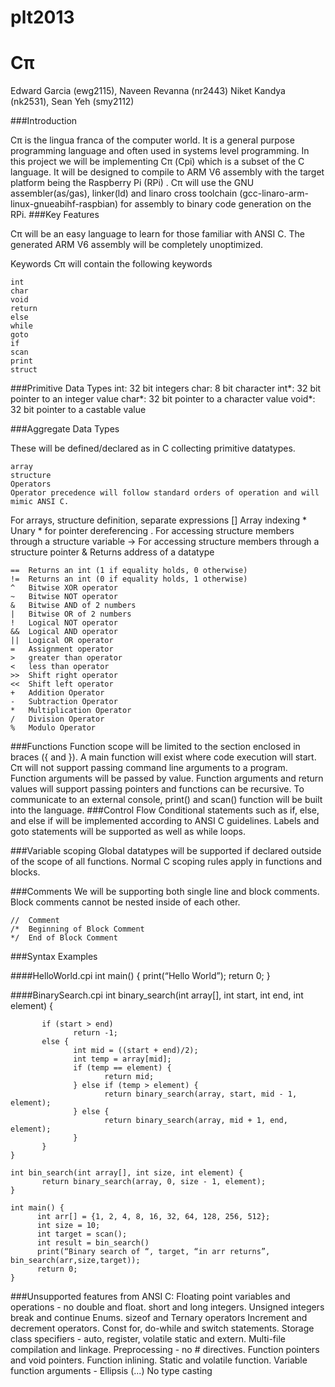 plt2013
=======

# Cπ
Edward Garcia (ewg2115), Naveen Revanna (nr2443) 
Niket Kandya (nk2531), Sean Yeh (smy2112)

###Introduction

Cπ is the lingua franca of the computer world. It is a general purpose programming language and often used in systems level programming. In this project we will be implementing Cπ (Cpi) which is a subset of the C language. It will be designed to compile to ARM V6 assembly with the target platform being the Raspberry Pi (RPi) . Cπ will use the GNU assembler(as/gas), linker(ld) and linaro cross toolchain (gcc-linaro-arm-linux-gnueabihf-raspbian) for assembly to binary code generation on the RPi.
###Key Features

Cπ will be an easy language to learn for those familiar with ANSI C. The generated ARM V6 assembly will be completely unoptimized.

Keywords
Cπ will contain the following keywords

    int
    char
    void
    return
    else
    while
    goto
    if
    scan
    print
    struct


###Primitive Data Types
    int:		32 bit integers
    char:		8 bit character
    int*:		32 bit pointer to an integer value
    char*:	32 bit pointer to a character value
    void*:	32 bit pointer to a castable value

###Aggregate Data Types

These will be defined/declared as in C collecting primitive datatypes.

    array
    structure
    Operators
    Operator precedence will follow standard orders of operation and will mimic ANSI C. 

For arrays, structure definition, separate expressions
    []	Array indexing
    *	Unary * for pointer dereferencing
    .	For accessing structure members through a structure variable
    ->	For accessing structure members through a structure pointer
    &	Returns address of a datatype

    ==	Returns an int (1 if equality holds, 0 otherwise)
    !=	Returns an int (0 if equality holds, 1 otherwise)
    ^	Bitwise XOR operator
    ~	Bitwise NOT operator
    &	Bitwise AND of 2 numbers
    |	Bitwise OR of 2 numbers
    !	Logical NOT operator
    &&	Logical AND operator
    ||	Logical OR operator
    =	Assignment operator
    >	greater than operator
    <	less than operator
    >>	Shift right operator
    <<	Shift left operator
    +	Addition Operator
    -	Subtraction Operator
    *	Multiplication Operator
    /	Division Operator
    %	Modulo Operator

###Functions
Function scope will be limited to the section enclosed in braces ({ and }). A
main function will exist where code execution will start. Cπ will not support
passing command line arguments to a program. Function arguments will be passed
by value. Function arguments and return values will support passing pointers
and functions can be recursive. To communicate to an external console, print()
and scan() function will be built into the language. 
###Control Flow
Conditional statements such as if, else, and else if will be implemented according to ANSI C guidelines. Labels and goto statements will be supported as well as while loops.

###Variable scoping
Global datatypes will be supported if declared outside of the scope of all functions. Normal C scoping rules apply in functions and blocks.

###Comments
We will be supporting both single line and block comments. Block comments cannot be nested inside of each other.

    //	Comment
    /*	Beginning of Block Comment
    */	End of Block Comment

###Syntax Examples

####HelloWorld.cpi
    int main() {
        print(“Hello World”);
               return 0;
    }


####BinarySearch.cpi
    int binary_search(int array[], int start, int end, int element) {

           if (start > end)
                  return -1;
           else {
                  int mid = ((start + end)/2);
                  int temp = array[mid];
                  if (temp == element) {
                         return mid;
                  } else if (temp > element) {
                         return binary_search(array, start, mid - 1, element);
                  } else {
                         return binary_search(array, mid + 1, end, element);
                  }
           }
    }

    int bin_search(int array[], int size, int element) {
           return binary_search(array, 0, size - 1, element);
    }

    int main() {
          int arr[] = {1, 2, 4, 8, 16, 32, 64, 128, 256, 512};
          int size = 10;
          int target = scan();
          int result = bin_search()
          print(“Binary search of “, target, “in arr returns”, bin_search(arr,size,target));
          return 0;
    }



###Unsupported features from ANSI C:
    Floating point variables and operations - no double and float.
    short and long integers.
    Unsigned integers
    break and continue
    Enums.
    sizeof and Ternary operators
    Increment and decrement operators.
    Const 
    for, do-while and switch statements.
    Storage class specifiers - auto, register, volatile static and extern.
    Multi-file compilation and linkage.
    Preprocessing - no # directives.
    Function pointers and void pointers.
    Function inlining.
    Static and volatile function.
    Variable function arguments - Ellipsis (...)
    No type casting

